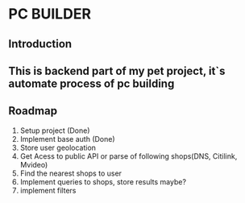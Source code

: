 PC BUILDER
==================

Introduction
------------

This is backend part of my pet project, it`s automate process of pc building
------------


Roadmap
-----

1. Setup project (Done)
2. Implement base auth (Done)
3. Store user geolocation
4. Get Acess to public API or parse of following shops(DNS, Citilink, Mvideo)
5. Find the nearest shops to user
6. Implement queries to shops, store results maybe?
7. implement filters

